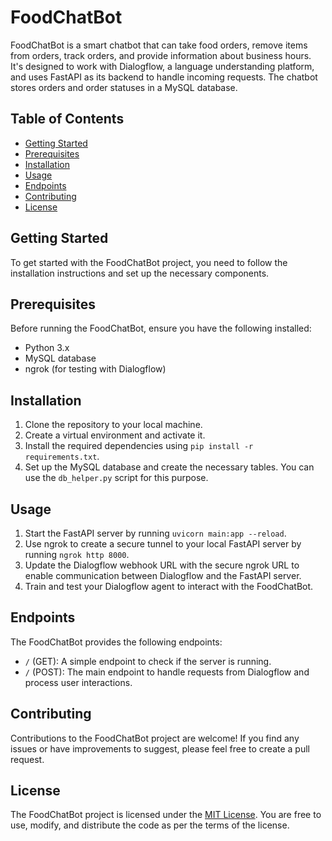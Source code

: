# FoodChatBot

FoodChatBot is a smart chatbot that can take food orders, remove items from orders, track orders, and provide information about business hours. It's designed to work with Dialogflow, a language understanding platform, and uses FastAPI as its backend to handle incoming requests. The chatbot stores orders and order statuses in a MySQL database.

## Table of Contents

- [Getting Started](#getting-started)
- [Prerequisites](#prerequisites)
- [Installation](#installation)
- [Usage](#usage)
- [Endpoints](#endpoints)
- [Contributing](#contributing)
- [License](#license)

## Getting Started

To get started with the FoodChatBot project, you need to follow the installation instructions and set up the necessary components.

## Prerequisites

Before running the FoodChatBot, ensure you have the following installed:

- Python 3.x
- MySQL database
- ngrok (for testing with Dialogflow)

## Installation

1. Clone the repository to your local machine.
2. Create a virtual environment and activate it.
3. Install the required dependencies using `pip install -r requirements.txt`.
4. Set up the MySQL database and create the necessary tables. You can use the `db_helper.py` script for this purpose.

## Usage

1. Start the FastAPI server by running `uvicorn main:app --reload`.
2. Use ngrok to create a secure tunnel to your local FastAPI server by running `ngrok http 8000`.
3. Update the Dialogflow webhook URL with the secure ngrok URL to enable communication between Dialogflow and the FastAPI server.
4. Train and test your Dialogflow agent to interact with the FoodChatBot.

## Endpoints

The FoodChatBot provides the following endpoints:

- `/` (GET): A simple endpoint to check if the server is running.
- `/` (POST): The main endpoint to handle requests from Dialogflow and process user interactions.

## Contributing

Contributions to the FoodChatBot project are welcome! If you find any issues or have improvements to suggest, please feel free to create a pull request.

## License

The FoodChatBot project is licensed under the [MIT License](LICENSE). You are free to use, modify, and distribute the code as per the terms of the license.

